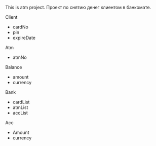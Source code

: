 This is atm project.
Проект по снятию денег клиентом в банкомате.

Client
- cardNo
- pin
- expireDate

Atm
- atmNo 

Balance
- amount
- currency

Bank
- cardList
- atmList
- accList

Acc
- Amount
- currency




